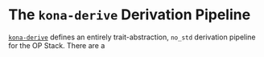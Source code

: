 # The `kona-derive` Derivation Pipeline

[`kona-derive`][kd] defines an entirely trait-abstraction, `no_std` derivation
pipeline for the OP Stack. There are a


[kd]: https://crates.io/crates/kona-derive

